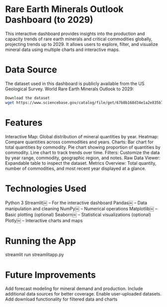 # Rare Earth Minerals Outlook Dashboard (to 2029)

This interactive dashboard provides insights into the production and capacity trends of rare earth minerals and critical commodities globally, projecting trends up to 2029. It allows users to explore, filter, and visualize mineral data using multiple charts and interactive maps.

# Data Source
The dataset used in this dashboard is publicly available from the US Geological Survey. World Rare Earth Minerals Outlook to 2029: 
```bash
Download the dataset
wget https://www.sciencebase.gov/catalog/file/get/67b8b168d34e1a2e835b7e6c
```

# Features
Interactive Map: Global distribution of mineral quantities by year.
Heatmap: Compare quantities across commodities and years.
Charts:
Bar chart for total quantities by commodity.
Pie chart showing proportion of quantities by commodity.
Line chart to track trends over time.
Filters: Customize the data by year range, commodity, geographic region, and notes.
Raw Data Viewer: Expandable table to inspect the dataset.
Metrics Overview: Total quantity, number of commodities, and most recent year displayed at a glance.

# Technologies Used
Python 3
Streamlit￼ – For the interactive dashboard
Pandas￼ – Data manipulation and cleaning
NumPy￼ – Numerical operations
Matplotlib￼ – Basic plotting (optional)
Seaborn￼ – Statistical visualizations (optional)
Plotly￼ – Interactive charts and maps

# Running the App
streamlit run streamlitapp.py

# Future Improvements
Add forecast modeling for mineral demand and production.
Include additional data sources for better coverage.
Enable user-uploaded datasets.
Add download functionality for filtered data and charts
